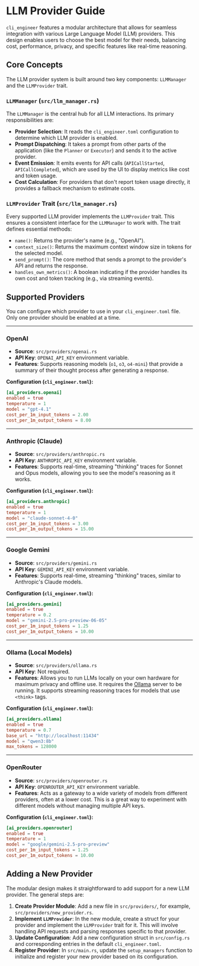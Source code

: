 # LLM Provider Guide

`cli_engineer` features a modular architecture that allows for seamless integration with various Large Language Model (LLM) providers. This design enables users to choose the best model for their needs, balancing cost, performance, privacy, and specific features like real-time reasoning.

## Core Concepts

The LLM provider system is built around two key components: `LLMManager` and the `LLMProvider` trait.

### `LLMManager` (`src/llm_manager.rs`)

The `LLMManager` is the central hub for all LLM interactions. Its primary responsibilities are:

-   **Provider Selection**: It reads the `cli_engineer.toml` configuration to determine which LLM provider is enabled.
-   **Prompt Dispatching**: It takes a prompt from other parts of the application (like the `Planner` or `Executor`) and sends it to the active provider.
-   **Event Emission**: It emits events for API calls (`APICallStarted`, `APICallCompleted`), which are used by the UI to display metrics like cost and token usage.
-   **Cost Calculation**: For providers that don't report token usage directly, it provides a fallback mechanism to estimate costs.

### `LLMProvider` Trait (`src/llm_manager.rs`)

Every supported LLM provider implements the `LLMProvider` trait. This ensures a consistent interface for the `LLMManager` to work with. The trait defines essential methods:

-   `name()`: Returns the provider's name (e.g., "OpenAI").
-   `context_size()`: Returns the maximum context window size in tokens for the selected model.
-   `send_prompt()`: The core method that sends a prompt to the provider's API and returns the response.
-   `handles_own_metrics()`: A boolean indicating if the provider handles its own cost and token tracking (e.g., via streaming events).

## Supported Providers

You can configure which provider to use in your `cli_engineer.toml` file. Only one provider should be enabled at a time.

---

### OpenAI

-   **Source**: `src/providers/openai.rs`
-   **API Key**: `OPENAI_API_KEY` environment variable.
-   **Features**: Supports reasoning models (`o1`, `o3`, `o4-mini`) that provide a summary of their thought process after generating a response.

**Configuration (`cli_engineer.toml`):**

```toml
[ai_providers.openai]
enabled = true
temperature = 1
model = "gpt-4.1"
cost_per_1m_input_tokens = 2.00
cost_per_1m_output_tokens = 8.00
```

---

### Anthropic (Claude)

-   **Source**: `src/providers/anthropic.rs`
-   **API Key**: `ANTHROPIC_API_KEY` environment variable.
-   **Features**: Supports real-time, streaming "thinking" traces for Sonnet and Opus models, allowing you to see the model's reasoning as it works.

**Configuration (`cli_engineer.toml`):**

```toml
[ai_providers.anthropic]
enabled = true
temperature = 1
model = "claude-sonnet-4-0"
cost_per_1m_input_tokens = 3.00
cost_per_1m_output_tokens = 15.00
```

---

### Google Gemini

-   **Source**: `src/providers/gemini.rs`
-   **API Key**: `GEMINI_API_KEY` environment variable.
-   **Features**: Supports real-time, streaming "thinking" traces, similar to Anthropic's Claude models.

**Configuration (`cli_engineer.toml`):**

```toml
[ai_providers.gemini]
enabled = true
temperature = 0.2
model = "gemini-2.5-pro-preview-06-05"
cost_per_1m_input_tokens = 1.25
cost_per_1m_output_tokens = 10.00
```

---

### Ollama (Local Models)

-   **Source**: `src/providers/ollama.rs`
-   **API Key**: Not required.
-   **Features**: Allows you to run LLMs locally on your own hardware for maximum privacy and offline use. It requires the [Ollama](https://ollama.ai/) server to be running. It supports streaming reasoning traces for models that use `<think>` tags.

**Configuration (`cli_engineer.toml`):**

```toml
[ai_providers.ollama]
enabled = true
temperature = 0.7
base_url = "http://localhost:11434"
model = "qwen3:8b"
max_tokens = 128000
```

---

### OpenRouter

-   **Source**: `src/providers/openrouter.rs`
-   **API Key**: `OPENROUTER_API_KEY` environment variable.
-   **Features**: Acts as a gateway to a wide variety of models from different providers, often at a lower cost. This is a great way to experiment with different models without managing multiple API keys.

**Configuration (`cli_engineer.toml`):**

```toml
[ai_providers.openrouter]
enabled = true
temperature = 1
model = "google/gemini-2.5-pro-preview"
cost_per_1m_input_tokens = 1.25
cost_per_1m_output_tokens = 10.00
```

## Adding a New Provider

The modular design makes it straightforward to add support for a new LLM provider. The general steps are:

1.  **Create Provider Module**: Add a new file in `src/providers/`, for example, `src/providers/new_provider.rs`.
2.  **Implement `LLMProvider`**: In the new module, create a struct for your provider and implement the `LLMProvider` trait for it. This will involve handling API requests and parsing responses specific to that provider.
3.  **Update Configuration**: Add a new configuration struct in `src/config.rs` and corresponding entries in the default `cli_engineer.toml`.
4.  **Register Provider**: In `src/main.rs`, update the `setup_managers` function to initialize and register your new provider based on its configuration.